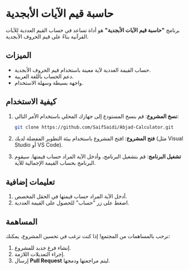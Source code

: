 # حاسبة قيم الآيات الأبجدية

برنامج **"حاسبة قيم الآيات الأبجدية"** هو أداة تساعد في حساب القيم العددية للآيات القرآنية بناءً على قيم الحروف الأبجدية.

## الميزات

- حساب القيمة العددية لآية معينة باستخدام قيم الحروف الأبجدية.
- دعم الحساب باللغة العربية.
- واجهة بسيطة وسهلة الاستخدام.

## كيفية الاستخدام

1. **نسخ المشروع**: قم بنسخ المستودع إلى جهازك المحلي باستخدام الأمر التالي:

    ```bash
    git clone https://github.com/SaifSaidi/Abjad-Calculator.git
    ```

2. **فتح المشروع**: افتح المشروع باستخدام بيئة التطوير المفضلة لديك (مثل Visual Studio أو VS Code).

3. **تشغيل البرنامج**: قم بتشغيل البرنامج، وأدخل الآية المراد حساب قيمتها. سيقوم البرنامج بحساب القيمة الإجمالية للآية.

## تعليمات إضافية

1. أدخل الآية المراد حساب قيمتها في الحقل المخصص.
2. اضغط على زر "حساب" للحصول على القيمة العددية.

## المساهمة

نرحب بالمساهمات من المجتمع! إذا كنت ترغب في تحسين المشروع، يمكنك:

1. إنشاء فرع جديد للمشروع.
2. إجراء التعديلات اللازمة.
3. إرسال **Pull Request** ليتم مراجعتها ودمجها.
